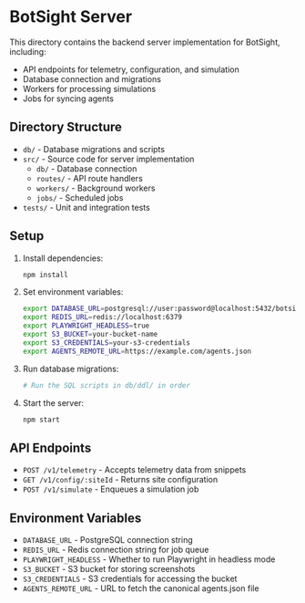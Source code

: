# BotSight Server

This directory contains the backend server implementation for BotSight, including:

- API endpoints for telemetry, configuration, and simulation
- Database connection and migrations
- Workers for processing simulations
- Jobs for syncing agents

## Directory Structure

- `db/` - Database migrations and scripts
- `src/` - Source code for server implementation
  - `db/` - Database connection
  - `routes/` - API route handlers
  - `workers/` - Background workers
  - `jobs/` - Scheduled jobs
- `tests/` - Unit and integration tests

## Setup

1. Install dependencies:
   ```bash
   npm install
   ```

2. Set environment variables:
   ```bash
   export DATABASE_URL=postgresql://user:password@localhost:5432/botsight_db
   export REDIS_URL=redis://localhost:6379
   export PLAYWRIGHT_HEADLESS=true
   export S3_BUCKET=your-bucket-name
   export S3_CREDENTIALS=your-s3-credentials
   export AGENTS_REMOTE_URL=https://example.com/agents.json
   ```

3. Run database migrations:
   ```bash
   # Run the SQL scripts in db/ddl/ in order
   ```

4. Start the server:
   ```bash
   npm start
   ```

## API Endpoints

- `POST /v1/telemetry` - Accepts telemetry data from snippets
- `GET /v1/config/:siteId` - Returns site configuration
- `POST /v1/simulate` - Enqueues a simulation job

## Environment Variables

- `DATABASE_URL` - PostgreSQL connection string
- `REDIS_URL` - Redis connection string for job queue
- `PLAYWRIGHT_HEADLESS` - Whether to run Playwright in headless mode
- `S3_BUCKET` - S3 bucket for storing screenshots
- `S3_CREDENTIALS` - S3 credentials for accessing the bucket
- `AGENTS_REMOTE_URL` - URL to fetch the canonical agents.json file